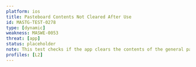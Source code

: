 ```yaml
---
platform: ios
title: Pasteboard Contents Not Cleared After Use
id: MASTG-TEST-0278
type: [dynamic]
weakness: MASWE-0053
threat: [app]
status: placeholder
note: This test checks if the app clears the contents of the general pasteboard when it moves to the background or terminates.
profiles: [L2]
---
```

